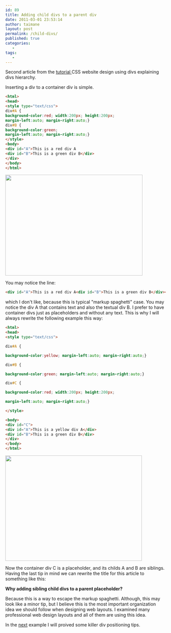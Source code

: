 ```yaml
---
id: 89
title: Adding child divs to a parent div
date: 2011-03-01 23:53:14
author: taimane
layout: post
permalink: /child-divs/
published: true
categories:
   -
tags:
   -
---
```

Second article from the <a href="https://programming-review.com/cssdivs/">tutorial </a>CSS website design using divs explaining divs hierarchy.

Inserting a div to a container div is simple. 

```html
<html>
<head>
<style type="text/css">
div#A {
background-color:red; width:200px; height:200px; 
margin-left:auto; margin-right:auto;}
div#B {
background-color:green; 
margin-left:auto; margin-right:auto;}
</style>
<body>
<div id="A">This is a red div A
<div id="B">This is a green div B</div>
</div>
</body>
</html>
```



<a href="https://programming-review.com/wp-content/uploads/2011/03/2divs2.png"><img src="https://programming-review.com/wp-content/uploads/2011/03/2divs2.png" alt="" title="2divs2" width="431" height="316" class="aligncenter size-full wp-image-91" /></a>


You may notice the line:

```html
<div id="A">This is a red div A<div id="B">This is a green div B</div></div>
```


which I don't like, because this is typical "markup spaghetti" case. You may notice the div A that contains text and also the textual div B. I prefer to have container divs just as placeholders and without any text. This is why I will always rewrite the following example this way:



```html
<html>
<head>
<style type="text/css">

div#A {

background-color:yellow; margin-left:auto; margin-right:auto;}

div#B {

background-color:green; margin-left:auto; margin-right:auto;}

div#C {

background-color:red; width:200px; height:200px; 

margin-left:auto; margin-right:auto;}

</style>

<body>
<div id="C">
<div id="A">This is a yellow div A</div>
<div id="B">This is a green div B</div>
</div>
</body>
</html>
```


<a href="https://programming-review.com/wp-content/uploads/2011/03/3divs.png"><img src="https://programming-review.com/wp-content/uploads/2011/03/3divs.png" alt="" title="3divs" width="429" height="330" class="aligncenter size-full wp-image-92" /></a>

 

Now the container div C is a placeholder, and its childs A and B are siblings. Having the last tip in mind we can rewrite the title for this article to something like this:



**Why adding sibling child divs to a parent placeholder?**

Because this is a way to escape the markup spaghetti. Although, this may look like a minor tip, but I believe this is the most important organization idea we should follow when designing web layouts. I examined many professional web design layouts and all of them are using this idea.

In the <a href="https://programming-review.com/divs-positioning/">next</a> example I will proived some killer div positioning tips.


